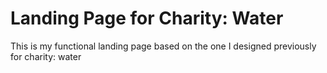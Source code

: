 # Landing Page for Charity: Water
This is my functional landing page based on the one I designed previously for charity: water
